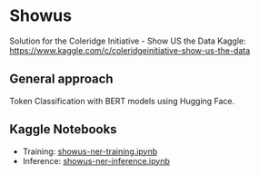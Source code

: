 # Showus

Solution for the Coleridge Initiative - Show US the Data Kaggle: https://www.kaggle.com/c/coleridgeinitiative-show-us-the-data

## General approach

Token Classification with BERT models using Hugging Face.

## Kaggle Notebooks

- Training: [showus-ner-training.ipynb](https://github.com/qAp/showus/blob/master/kaggle_notebooks/showus-ner-training.ipynb)  
- Inference: [showus-ner-inference.ipynb](https://github.com/qAp/showus/blob/master/kaggle_notebooks/showus-ner-inference.ipynb)

